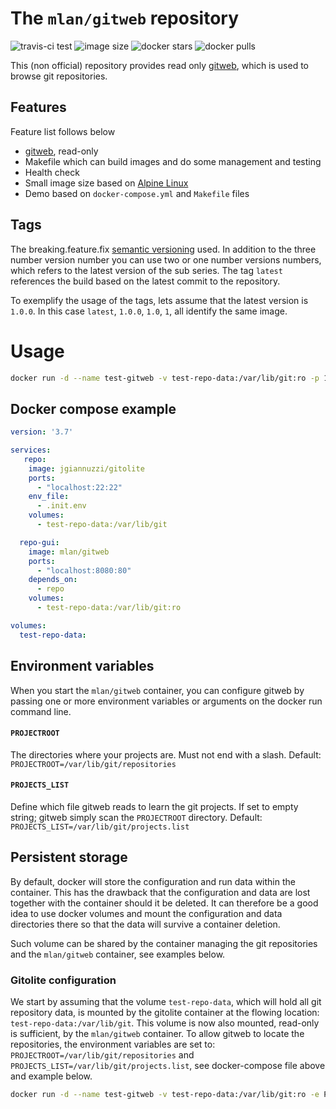 # The `mlan/gitweb` repository

![travis-ci test](https://img.shields.io/travis/mlan/docker-gitweb.svg?label=build&style=popout-square&logo=travis)
![image size](https://img.shields.io/microbadger/image-size/mlan/gitweb.svg?label=size&style=popout-square&logo=docker)
![docker stars](https://img.shields.io/docker/stars/mlan/gitweb.svg?label=stars&style=popout-square&logo=docker)
![docker pulls](https://img.shields.io/docker/pulls/mlan/gitweb.svg?label=pulls&style=popout-square&logo=docker)

This (non official) repository provides read only [gitweb](https://git-scm.com/docs/gitweb), which is used to browse git repositories.

## Features

Feature list follows below

- [gitweb](https://git-scm.com/docs/gitweb), read-only
- Makefile which can build images and do some management and testing
- Health check
- Small image size based on [Alpine Linux](https://alpinelinux.org/)
- Demo based on `docker-compose.yml` and `Makefile` files

## Tags

The breaking.feature.fix [semantic versioning](https://semver.org/)
used. In addition to the three number version number you can use two or
one number versions numbers, which refers to the latest version of the 
sub series. The tag `latest` references the build based on the latest commit to the repository.

To exemplify the usage of the tags, lets assume that the latest version is `1.0.0`. In this case `latest`, `1.0.0`, `1.0`, `1`, all identify the same image.

# Usage
```bash
docker run -d --name test-gitweb -v test-repo-data:/var/lib/git:ro -p 127.0.0.1:8080:80 mlan/gitweb
```

## Docker compose example
```yaml
version: '3.7'

services:
   repo:
    image: jgiannuzzi/gitolite
    ports:
      - "localhost:22:22"
    env_file:
      - .init.env
    volumes:
      - test-repo-data:/var/lib/git

  repo-gui:
    image: mlan/gitweb
    ports:
      - "localhost:8080:80"
    depends_on:
      - repo
    volumes:
      - test-repo-data:/var/lib/git:ro

volumes:
  test-repo-data:
```

## Environment variables
When you start the `mlan/gitweb` container, you can configure gitweb by passing one or more environment variables or arguments on the docker run command line.

#### `PROJECTROOT`
The directories where your projects are. Must not end with a slash.
Default: `PROJECTROOT=/var/lib/git/repositories`

#### `PROJECTS_LIST`
Define which file gitweb reads to learn the git projects. If set to empty string; gitweb simply scan the `PROJECTROOT` directory.
Default: `PROJECTS_LIST=/var/lib/git/projects.list`

## Persistent storage
By default, docker will store the configuration and run data within the container. This has the drawback that the configuration and data are lost together with the container should it be deleted. It can therefore be a good idea to use docker volumes and mount the configuration and data directories there so that the data will survive a container deletion.

Such volume can be shared by the container managing the git repositories and the `mlan/gitweb` container, see examples below.

### Gitolite configuration
We start by assuming that the volume `test-repo-data`, which will hold all git repository data, is mounted by the gitolite container at the flowing location:  `test-repo-data:/var/lib/git`.  This volume is now also mounted, read-only is sufficient, by the `mlan/gitweb` container. To allow gitweb to locate the repositories, the environment variables are set to: `PROJECTROOT=/var/lib/git/repositories` and `PROJECTS_LIST=/var/lib/git/projects.list`, see docker-compose file above and example below.

```bash
docker run -d --name test-gitweb -v test-repo-data:/var/lib/git:ro -e PROJECTROOT=/var/lib/git/repositories -e PROJECTS_LIST=/var/lib/git/projects.list -p 127.0.0.1:8080:80 mlan/gitweb
```
